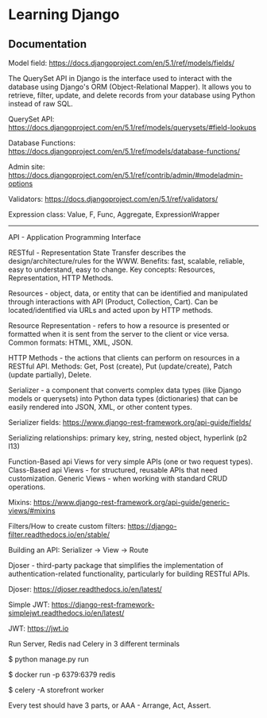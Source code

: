 # Learning Django
## Documentation  

Model field: https://docs.djangoproject.com/en/5.1/ref/models/fields/  

The QuerySet API in Django is the interface used to interact with the database using Django's ORM (Object-Relational Mapper). It allows you to retrieve, filter, update, and delete records from your database using Python instead of raw SQL.  
  
QuerySet API: https://docs.djangoproject.com/en/5.1/ref/models/querysets/#field-lookups  
  
Database Functions: https://docs.djangoproject.com/en/5.1/ref/models/database-functions/  
  
Admin site: https://docs.djangoproject.com/en/5.1/ref/contrib/admin/#modeladmin-options  
  
Validators: https://docs.djangoproject.com/en/5.1/ref/validators/ 
 
Expression class: Value, F, Func, Aggregate, ExpressionWrapper 
 
---
 
API - Application Programming Interface 
 
RESTful - Representation State Transfer describes the design/architecture/rules for the WWW. Benefits: fast, scalable, reliable, easy to understand, easy to change. Key concepts: Resources, Representation, HTTP Methods. 
 
Resources - object, data, or entity that can be identified and manipulated through interactions with API (Product, Collection, Cart). Can be located/identified via URLs and acted upon by HTTP methods. 
 
Resource Representation - refers to how a resource is presented or formatted when it is sent from the server to the client or vice versa. Common formats: HTML, XML, JSON. 
 
HTTP Methods - the actions that clients can perform on resources in a RESTful API. Methods: Get, Post (create), Put (update/create), Patch (update partially), Delete. 
 
Serializer - a component that converts complex data types (like Django models or querysets) into Python data types (dictionaries) that can be easily rendered into JSON, XML, or other content types.

Serializer fields: https://www.django-rest-framework.org/api-guide/fields/ 
 
Serializing relationships: primary key, string, nested object, hyperlink (p2 l13) 
 
Function-Based api Views for very simple APIs (one or two request types). 
Class-Based api Views - for structured, reusable APIs that need customization. 
Generic Views - when working with standard CRUD operations. 
 
Mixins: https://www.django-rest-framework.org/api-guide/generic-views/#mixins
 
Filters/How to create custom filters: https://django-filter.readthedocs.io/en/stable/ 
 
Building an API: Serializer -> View -> Route 
 
Djoser - third-party package that simplifies the implementation of authentication-related functionality, particularly for building RESTful APIs.

Djoser: https://djoser.readthedocs.io/en/latest/
 
Simple JWT: https://django-rest-framework-simplejwt.readthedocs.io/en/latest/ 
 
JWT: https://jwt.io 
 
Run Server, Redis nad Celery in 3 different terminals
 
$ python manage.py run
 
$ docker run -p 6379:6379 redis
 
$ celery -A storefront worker
 
Every test should have 3 parts, or AAA - Arrange, Act, Assert.